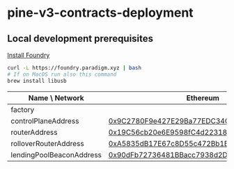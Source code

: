 # pine-v3-contracts-deployment

## Local development prerequisites
[Install Foundry](https://book.getfoundry.sh/getting-started/installation)
```bash
curl -L https://foundry.paradigm.xyz | bash
# If on MacOS run also this command
brew install libusb
```

| Name \ Network           | Ethereum                                                                                                              | Polygon                                                                                                                  | Eth Sepolia                                                                                                                   | Arbitrum                                                                                                             | Avalanche                                                                                                             |
|--------------------------|-----------------------------------------------------------------------------------------------------------------------|--------------------------------------------------------------------------------------------------------------------------|-------------------------------------------------------------------------------------------------------------------------------|----------------------------------------------------------------------------------------------------------------------|-----------------------------------------------------------------------------------------------------------------------|
| factory                  |                                                                                                                       | [0x3d792a021758cd90c728e405c85aacf417db259d](https://polygonscan.com/address/0x3d792a021758cd90c728e405c85aacf417db259d) | [0xfe038D11cEE45810cED4b293F984bA63fCB5406a](https://sepolia.etherscan.io/address/0xfe038D11cEE45810cED4b293F984bA63fCB5406a) | [0xFE03F71C629115D1C0a4FEbF91Ad3334d4E1cBc5](https://arbiscan.io/address/0xFE03F71C629115D1C0a4FEbF91Ad3334d4E1cBc5) | [0xdb9259261980e6e38f75b272fd903e09173f3f2f](https://snowtrace.io/address/0xdb9259261980e6e38f75b272fd903e09173f3f2f) |
| controlPlaneAddress      | [0x9C2780F9e427E29Ba77EDC34C3F42e0865C3FBDF](https://etherscan.io/address/0x9C2780F9e427E29Ba77EDC34C3F42e0865C3FBDF) | [0x85b609f4724860fead57e16175e66cf1f51bf72d](https://polygonscan.com/address/0x85b609f4724860fead57e16175e66cf1f51bf72d) | [0xf334C16F90B826208262c43d0eDe22B33902a0F1](https://sepolia.etherscan.io/address/0xf334C16F90B826208262c43d0eDe22B33902a0F1) | [0x46031553804e733dF8a38FaBE319bB7C888771D7](https://arbiscan.io/address/0x46031553804e733dF8a38FaBE319bB7C888771D7) | [0xac8e3c7b9ae7d8e1a3b360d2e59ed687a4aa68e4](https://snowtrace.io/address/0xac8e3c7b9ae7d8e1a3b360d2e59ed687a4aa68e4) |
| routerAddress            | [0x19C56cb20e6E9598fC4d22318436f34981E481F9](https://etherscan.io/address/0x19C56cb20e6E9598fC4d22318436f34981E481F9) | [0x125488d05fe1d48a8b9053b7c1b021aef08f1c02](https://polygonscan.com/address/0x125488d05fe1d48a8b9053b7c1b021aef08f1c02) | [0x1E2a7d6901117D1309b9f292e30F3A3bB323aecd](https://sepolia.etherscan.io/address/0x1E2a7d6901117D1309b9f292e30F3A3bB323aecd) | [0x27c4EB960B599152adCEc72c60C05FfF0A20BFF1](https://arbiscan.io/address/0x27c4EB960B599152adCEc72c60C05FfF0A20BFF1) | [0x87a3606fd8cb685e72259a25e760df62c3597a26](https://snowtrace.io/address/0x87a3606fd8cb685e72259a25e760df62c3597a26) |
| rolloverRouterAddress    | [0xA5835dB17E67c8D55c472Bb1B1711ccf4D91Bcd6](https://etherscan.io/address/0xA5835dB17E67c8D55c472Bb1B1711ccf4D91Bcd6) | [0x03542e5D86e39304FE347c779De78F3157ca3e6f](https://polygonscan.com/address/0x03542e5D86e39304FE347c779De78F3157ca3e6f) | [0x4f22042D387910E33e2bbEFB24AfbE87A51C3614](https://sepolia.etherscan.io/address/0x4f22042D387910E33e2bbEFB24AfbE87A51C3614) | [0x86db5a0feB709199AF6686c71c19cD17057Bd55E](https://arbiscan.io/address/0x86db5a0feB709199AF6686c71c19cD17057Bd55E) | [0x346290665dac6ed42fa3d80c443215a4311f8ac0](https://snowtrace.io/address/0x346290665dac6ed42fa3d80c443215a4311f8ac0) |
| lendingPoolBeaconAddress | [0x90dFb72736481BBacc7938d2D3673590B92647AE](https://etherscan.io/address/0x90dFb72736481BBacc7938d2D3673590B92647AE) | [0xd3c40c71576d1ba0b2dd476e783e73a359fc3622](https://polygonscan.com/address/0xd3c40c71576d1ba0b2dd476e783e73a359fc3622) | [0x1c7386d8824eA89A70062AA79dB290e3Ab3cEdB7](https://sepolia.etherscan.io/address/0x1c7386d8824eA89A70062AA79dB290e3Ab3cEdB7) | [0xfb0494a40c999b26e0ec945faf7efaca9263a9b8](https://arbiscan.io/address/0xfb0494a40c999b26e0ec945faf7efaca9263a9b8) | [0xe7f7de0665da4d241974e06c46ecaa02dff3e44c](https://snowtrace.io/address/0xe7f7de0665da4d241974e06c46ecaa02dff3e44c) |